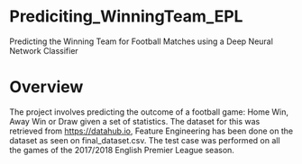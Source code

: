 # Prediciting_WinningTeam_EPL

Predicting the Winning Team for Football Matches using a Deep Neural Network Classifier

# Overview
The project involves predicting the outcome of a football game: Home Win, Away Win or Draw given a set of statistics. The dataset for this was retrieved from https://datahub.io, Feature Engineering has been done on the dataset as seen on final_dataset.csv. 
The test case was performed on all the games of the 2017/2018 English Premier League season.
